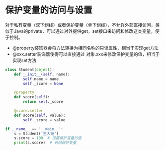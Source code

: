 # 保护变量的访问与设置
对于私有变量（双下划线）或者保护变量（单下划线），不允许外部直接访问，类似于Java的private，可以通过对外提供get，set接口来访问和修改这类变量，便于控制。

* @property装饰器会将方法转换为相同名称的只读属性，相当于实现get方法
* @xxx.setter装饰器使得可以直接通过 对象.xxx来修改保护变量的值，相当于实现set方法

```python
class Student(object):
    def __init__(self, name):
        self.name = name
        self._score = None

    @property
    def score(self):
        return self._score

    @score.setter
    def score(self, value):
        self._score = value

if __name__ == '__main__':
    s = Student('王大锤')
    s.score = 100  # 设置保护变量的值
    print(s.score)  # 访问保护变量
```
